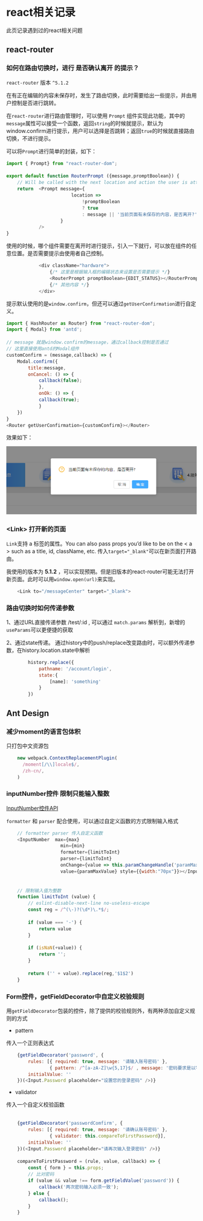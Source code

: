 # react相关记录

此页记录遇到过的react相关问题

## react-router

### 如何在路由切换时，进行 是否确认离开 的提示？

`react-router` 版本 `^5.1.2`

在有正在编辑的内容未保存时，发生了路由切换，此时需要给出一些提示，并由用户控制是否进行跳转。

在`react-router`进行路由管理时，可以使用 `Prompt` 组件实现此功能，其中的`message`属性可以接受一个函数，返回`string`的时候就提示，默认为window.confirm进行提示，用户可以选择是否跳转；返回`true`的时候就直接路由切换，不进行提示。

可以将`Prompt`进行简单的封装，如下：

```js
import { Prompt} from "react-router-dom";

export default function RouterPrompt ({message,promptBoolean}) {
    // Will be called with the next location and action the user is attempting to navigate to. Return a string to show a prompt to the user or true to allow the transition.
    return  <Prompt message={
                        location =>
                            !promptBoolean
                            ? true
                            : message || '当前页面有未保存的内容，是否离开?'
                    }
            />
}
```

使用的时候，哪个组件需要在离开时进行提示，引入一下就行，可以放在组件的任意位置。是否需要提示由使用者自己控制。

```js
            <div className="hardware">
                {/* 这里是根据输入框的编辑状态来设置是否需要提示 */}
                <RouterPrompt promptBoolean={EDIT_STATUS}></RouterPrompt>
                {/* 其他内容 */}
            </div>
```

提示默认使用的是`window.confirm`，但还可以通过`getUserConfirmation`进行自定义。

```js
import { HashRouter as Router} from "react-router-dom";
import { Modal} from 'antd';

// message 就是window.confirm的message，通过callback控制是否通过
// 这里直接使用antd的Modal组件
customConfirm = (message,callback) => {
    Modal.confirm({
        title:message,
        onCancel: () => {
            callback(false);
            },
            onOk: () => {
            callback(true);
            }
    })
}
<Router getUserConfirmation={customConfirm}></Router>
```

效果如下：

![img](./img/router-prompt.png)

### <Link\> 打开新的页面 

`Link`支持 a 标签的属性。You can also pass props you’d like to be on the \< a > such as a title, id, className, etc. 传入`target="_blank"`可以在新页面打开路由。

我使用的版本为 **5.1.2** ，可以实现预期。但是旧版本的react-router可能无法打开新页面。此时可以用`window.open(url)`来实现。

```js
    <Link to="/messageCenter" target="_blank">
```

### 路由切换时如何传递参数

1、通过URL直接传递参数 /test/:id , 可以通过 `match.params` 解析到，新增的`useParams`可以更便捷的获取

2、通过state传递。 通过history中的push/replace改变路由时，可以额外传递参数，在history.location.state中解析

```js
        history.replace({
            pathname: '/account/login',
            state:{
                [name]: 'something'
            }
        })
```

## Ant Design

### 减少moment的语言包体积

只打包中文资源包

```js
    new webpack.ContextReplacementPlugin(
      /moment[/\\]locale$/,
      /zh-cn/,
    )
```

### inputNumber控件 限制只能输入整数

[InputNumber控件API](https://ant.design/components/input-number-cn/#API)

`formatter` 和 `parser` 配合使用，可以通过自定义函数的方式限制输入格式

```js
    // formatter parser 传入自定义函数
    <InputNumber  max={max}
                    min={min}
                    formatter={limitToInt}
                    parser={limitToInt}
                    onChange={value => this.paramChangeHandle('paramMaxValue',value)} 
                    value={paramMaxValue} style={{width:"70px"}}></InputNumber>


    // 限制输入值为整数
    function limitToInt (value) {
        // eslint-disable-next-line no-useless-escape
        const reg = /^(\-)?(\d*)\.*$/;

        if (value === '-') {
            return value
        }

        if (isNaN(+value)) {
            return '';
        }

        return ('' + value).replace(reg,'$1$2')
    }
```

### Form控件，getFieldDecorator中自定义校验规则

用`getFieldDecorator`包装的控件，除了提供的校验规则外，有两种添加自定义规则的方式

+ pattern 

传入一个正则表达式

```js
    {getFieldDecorator('password', {
        rules: [{ required: true, message: '请输入账号密码' },
                { pattern: /^[a-zA-Z]\w{5,17}$/ , message: '密码要求是以字母开头的6到18个字母或数字或下划线'}],
        initialValue: ''    
    })(<Input.Password placeholder="设置您的登录密码" />)}
```

+ validator

传入一个自定义校验函数

```js

    {getFieldDecorator('passwordComfirm', {
        rules: [{ required: true, message: '请确认账号密码' },
                { validator: this.compareToFirstPassword}],
        initialValue: ''
    })(<Input.Password placeholder="请再次输入登录密码" />)}

    compareToFirstPassword = (rule, value, callback) => {
        const { form } = this.props;
        // 比对密码
        if (value && value !== form.getFieldValue('password')) {
            callback('两次密码输入必须一致');
        } else {
            callback();
        }
    }
```
